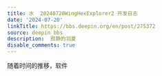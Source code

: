```yaml
---
title: 水  20240720WingHexExplorer2 开发日志
date: '2024-07-20'
linkTitle: https://bbs.deepin.org/en/post/275372
source: deepin_bbs
description:  寂静的羽夏 
disable_comments: true
---
```

随着时间的推移，软件
